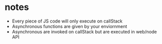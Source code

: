 <!-- is js single threaded -> yes -->
<!-- is nodejs single threaded -> Yes  -->
<!-- multithreading -> internally -> libuv-->
<!-- async architecture-->
# notes 
* Every piece of JS code will only execute on callStack
* Asynchronous functions are given by your enviornment
* Asynchronous are invoked on callStack but are executed in web/node API
